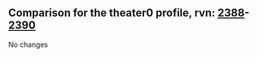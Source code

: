 ## Comparison for the theater0 profile, rvn: [2388](https://github.com/PRO100KatYT/FortniteProfileRevisions/tree/main/profiles/theater0/2388%20theater0.json)-[2390](https://github.com/PRO100KatYT/FortniteProfileRevisions/tree/main/profiles/theater0/2390%20theater0.json)

No changes
